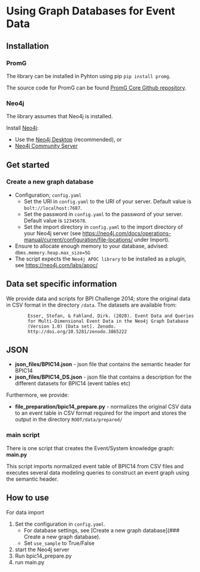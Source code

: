 # Using Graph Databases for Event Data

## Installation
### PromG
The library can be installed in Pyhton using pip
`pip install promg`.

The source code for PromG can be found [PromG Core Github repository](https://github.com/PromG-dev/promg-core).

### Neo4j
The library assumes that Neo4j is installed.

Install [Neo4j](https://neo4j.com/download/):

- Use the [Neo4j Desktop](https://neo4j.com/download-center/#desktop)  (recommended), or
- [Neo4j Community Server](https://neo4j.com/download-center/#community)

## Get started

### Create a new graph database

- Configuration; `config.yaml`
  - Set the URI in `config.yaml` to the URI of your server. Default value is `bolt://localhost:7687`.
  - Set the password in `config.yaml` to the password of your server. Default value is `12345678`.
  - Set the import directory in `config.yaml` to the import directory of your Neo4j server (see https://neo4j.com/docs/operations-manual/current/configuration/file-locations/ under Import). 
- Ensure to allocate enough memory to your database, advised: `dbms.memory.heap.max_size=5G`
- The script expects the `Neo4j APOC library` to be installed as a plugin, see https://neo4j.com/labs/apoc/

## Data set specific information
We provide data and scripts for BPI Challenge 2014; store the original data in CSV format in the directory `/data`.
The datasets are available from:

            Esser, Stefan, & Fahland, Dirk. (2020). Event Data and Queries
            for Multi-Dimensional Event Data in the Neo4j Graph Database
            (Version 1.0) [Data set]. Zenodo. 
            http://doi.org/10.5281/zenodo.3865222

## JSON 
- **json_files/BPIC14.json** - json file that contains the semantic header for BPIC14
- **json_files/BPIC14_DS.json** - json file that contains a description for the different datasets for BPIC14 (event
  tables etc)

Furthermore, we provide: 

- **file_preparation/bpic14_prepare.py** - normalizes the original CSV data to an event table in CSV
  format required for the import and stores the output in the directory `ROOT/data/prepared/`

### main script
There is one script that creates the Event/System knowledge graph: **main.py**

This script imports normalized event table of BPIC14 from CSV files and executes several data modeling queries to construct
an event graph using the semantic header.

How to use
----------

For data import

1. Set the configuration in `config.yaml`. 
   - For database settings, see [Create a new graph database](### Create a new graph database).
   - Set `use_sample` to True/False
2. start the Neo4j server
3. Run bpic14_prepare.py
4. run main.py

